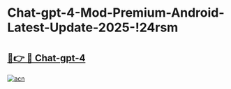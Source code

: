 # Chat-gpt-4-Mod-Premium-Android-Latest-Update-2025-!24rsm

# <h2><a href="https://2e4gbz.esa.edu.pl?title=Chat-gpt-4&ref=24rsm">🔗👉 🔴 Chat-gpt-4</a></h2>

[![acn](https://github.com/user-attachments/assets/0f9c940e-d8b0-45ae-aac7-cd30a18b3e1c)](https://2e4gbz.esa.edu.pl?title=Chat-gpt-4&ref=24rsm)


